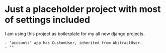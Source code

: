 # Just a placeholder project with most of settings included

I am using this project as boilerplate for my all new django 
projects.

    - "accounts" app has CustomUser, inherited from AbstractUser.
    - ""

